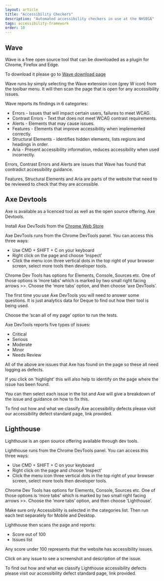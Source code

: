 ```yaml
---
layout: article
title: "Accessibility Checkers"
description: "Automated accessibility checkers in use at the NHSBSA"
tags: accessibility-framework
order: 10
---
```


## Wave 

Wave is a free open source tool that can be downloaded as a plugin for Chrome, Firefox and Edge.

To download it please go to [Wave download page](https://wave.webaim.org/)

Wave runs by simply selecting the Wave extension icon (grey W icon) from the toolbar menu. It will then scan the page that is open for any accessibility issues.

Wave reports its findings in 6 categories:

- Errors - Issues that will impact certain users, failures to meet WCAG.
- Contrast Errors - Text that does not meet WCAG contrast requirements.
- Alerts - Elements that may cause issues.
- Features - Elements that improve accessibility when implemented correctly.
- Structural Elements - identifies hidden elements, lists regions and headings in order.
- Aria - Present accessibility information, reduces accessibility when used incorrectly.


Errors, Contrast Errors and Alerts are issues that Wave has found that contradict accessibility guidance.

Features, Structural Elements and Aria are parts of the website that need to be reviewed to check that they are accessible.

## Axe Devtools

Axe is available as a licenced tool as well as the open source offering, Axe Devtools. 

Install Axe DevTools from the [Chrome Web Store](https://chrome.google.com/webstore/detail/axe-devtools-web-accessib/lhdoppojpmngadmnindnejefpokejbdd?utm_source=chrome-ntp-icon)

Axe DevTools runs from the Chrome DevTools panel. You can access this three ways:

- Use CMD + SHIFT + C on your keyboard
- Right click on the page and choose ‘Inspect’
- Click the menu icon three vertical dots in the top right of your browser screen, select more tools then developer tools.


Chrome Dev Tools has options for Elements, Console, Sources etc. One of those options is ‘more tabs’ which is marked by two small right facing arrows >>. Choose the ‘more tabs’ option, and then choose ‘axe DevTools’.

The first time you use Axe DevTools you will need to answer some questions. It is just analytics data for Deque to find out how their tool is being used.

Choose the ‘scan all of my page’ option to run the tests.

Axe DevTools reports five types of issues:

- Critical
- Serious
- Moderate
- Minor
- Needs Review

All of the above are issues that Axe has found on the page so these all need logging as defects.

If you click on 'highlight' this will also help to identify on the page where the issue has been found.

You can then select each issue in the list and Axe will give a breakdown of the issue and guidance on how to fix this.

To find out how and what we classify Axe accessibility defects please visit our accessibility defect standard page, link provided.

## Lighthouse

Lighthouse is an open source offering available through dev tools.

Lighthouse runs from the Chrome DevTools panel. You can access this three ways:

- Use CMD + SHIFT + C on your keyboard
- Right click on the page and choose ‘Inspect’
- Click the menu icon three vertical dots in the top right of your browser screen, select more tools then developer tools.

Chrome Dev Tools has options for Elements, Console, Sources etc. One of those options is ‘more tabs’ which is marked by two small right facing arrows >>. Choose the ‘more tabs’ option, and then choose ‘Lighthouse’.

Make sure only Accessibility is selected in the categories list. Then run each test separately for Mobile and Desktop.

Lighthouse then scans the page and reports:

- Score out of 100
- Issues list

Any score under 100 represents that the website has accessibility issues.

Click on any issue to see a screenshot and description of the issue.

To find out how and what we classify Lighthouse accessibility defects please visit our accessibility defect standard page, link provided.